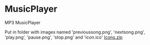 # MusicPlayer
MP3 MusicPlayer


Put in folder with images named 'previoussong.png', 'nextsong.png', 'play.png', 'pause.png', 'stop.png' and 'icon.ico'
[Icons.zip](https://github.com/TobiasUr/MusicPlayer/files/8543652/Icons.zip)
